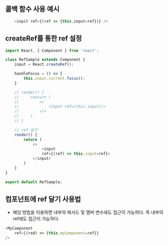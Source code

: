 ## 콜백 함수 사용 예시
```javascript
    <inpit ref={(ref => {this,input=ref})} />
```

## createRef를 통한 ref 설정
```javascript
import React, { Component } from 'react';

class RefSample extends Component {
    input = React.createRef();

    handleFocus = () => {
        this.input.current.focus();
    }

    // render() {
    //     reeturn (
    //         <>
    //             <input ref={this.input}/>
    //         </>
    //     )
    // }

    // ref 달기
    render() {
        return (
            <>
                <input
                ref={(ref) => this.input=ref}>
            </input>
        )
    }
}

export default RefSample;
```

## 컴포넌트에 ref 달기 사용법
- 해당 방법을 이용하면 내부의 메서드 및 멤버 변수에도 접근이 가능하다.  즉 내부의 ref에도 접근이 가능하다.
```javascript
<MyComponent
    ref={(red) => {this.myComponent=ref}}
/>
```